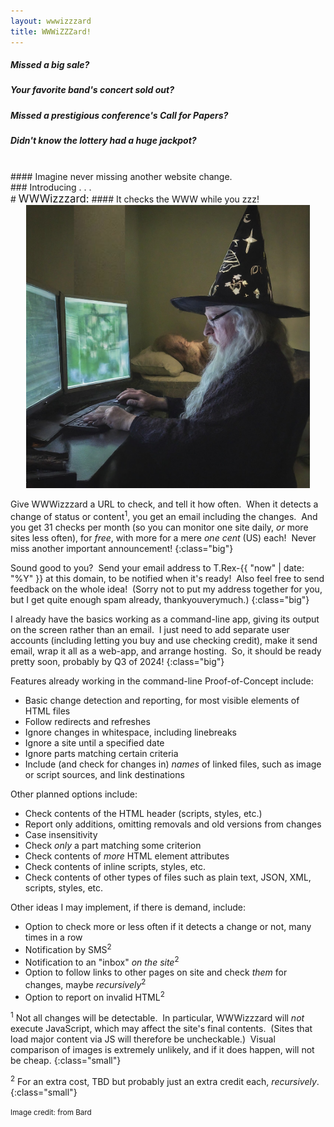 ```yaml
---
layout: wwwizzzard
title: WWWiZZZard!
---
```


##### Missed a big sale?
##### Your favorite band's concert sold out?
##### Missed a prestigious conference's Call for Papers?
##### Didn't know the lottery had a huge jackpot?
<br>
#### Imagine never missing another website change.
<br>
### Introducing . . .
<br>
# <big>WWWizzzard:</big>
#### It checks the WWW while you zzz!

<br>
<center>
<img src="/assets/img/wizard-and-sleeper-from-bard-tweaked.jpg" alt="wizard using a computer while someone sleeps in the background" style="max-width: 90%">
</center>

Give WWWizzzard a URL to check, and tell it how often.&nbsp;
When it detects a change of status or content<sup>1</sup>,
you get an email including the changes.&nbsp;
And you get 31 checks per month
(so you can monitor one site daily, _or_ more sites less often),
for _free_, with more for a mere _one cent_ (US) each!&nbsp;
Never miss another important announcement!
{:class="big"}

Sound good to you?&nbsp;
Send your email address
to T.Rex-{{ "now" | date: "%Y" }} at this domain,
to be notified when it's ready!&nbsp;
Also feel free to send feedback on the whole idea!&nbsp;
(Sorry not to put my address together for you,
but I get quite enough spam already, thankyouverymuch.)
{:class="big"}

I already have the basics working as a command-line app,
giving its output on the screen rather than an email.&nbsp;
I just need to add separate user accounts
(including letting you buy and use checking credit),
make it send email,
wrap it all as a web-app,
and arrange hosting.&nbsp;
So, it should be ready pretty soon,
probably by Q3 of 2024!
{:class="big"}

Features already working in the command-line Proof-of-Concept include:
- Basic change detection and reporting, for most visible elements of HTML files
- Follow redirects and refreshes
- Ignore changes in whitespace, including linebreaks
- Ignore a site until a specified date
- Ignore parts matching certain criteria
- Include (and check for changes in) _names_ of linked files, such as image or script sources, and link destinations

Other planned options include:
- Check contents of the HTML header (scripts, styles, etc.)
- Report only additions, omitting removals and old versions from changes
- Case insensitivity
- Check _only_ a part matching some criterion
- Check contents of _more_ HTML element attributes
- Check contents of inline scripts, styles, etc.
- Check contents of other types of files such as plain text, JSON, XML, scripts, styles, etc.

Other ideas I may implement, if there is demand, include:
- Option to check more or less often if it detects a change or not, many times in a row
- Notification by SMS<sup>2</sup>
- Notification to an "inbox" _on the site_<sup>2</sup>
- Option to follow links to other pages on site and check _them_ for changes, maybe _recursively_<sup>2</sup>
- Option to report on invalid HTML<sup>2</sup>

<sup>1</sup> Not all changes will be detectable.&nbsp;
In particular, WWWizzzard will _not_ execute JavaScript,
which may affect the site's final contents.&nbsp;
(Sites that load major content via JS will therefore be uncheckable.)&nbsp;
Visual comparison of images is extremely unlikely,
and if it does happen, will not be cheap.
{:class="small"}

<sup>2</sup> For an extra cost, TBD but probably just an extra credit each,
_recursively_.
{:class="small"}

<small>Image credit: from Bard</small>
